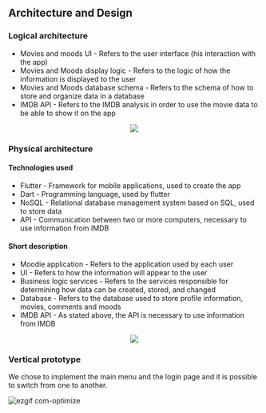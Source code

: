## Architecture and Design

### Logical architecture
- Movies and moods UI - Refers to the user interface (his interaction with the app)
- Movies and Moods display logic - Refers to the logic of how the information is displayed to the user
- Movies and Moods database schema - Refers to the schema of how to store and organize data in a database
- IMDB API - Refers to the IMDB analysis in order to use the movie data to be able to show it on the app

<p align="center" justify="center">
  <img src=https://user-images.githubusercontent.com/114681434/225259932-a32f49ff-1e71-4b5e-88dc-ba9be1a56e8a.png>
</p>


### Physical architecture

#### Technologies used

- Flutter - Framework for mobile applications, used to create the app
- Dart - Programming language, used by flutter
- NoSQL - Relational database management system based on SQL, used to store data
- API - Communication between two or more computers, necessary to use information from IMDB

#### Short description

- Moodie application - Refers to the application used by each user
- UI - Refers to how the information will appear to the user
- Business logic services - Refers to the services responsible for determining how data can be created, stored, and changed
- Database - Refers to the database used to store profile information, movies, comments and moods
- IMDB API - As stated above, the API is necessary to use information from IMDB

<p align="center" justify="center">
  <img src=https://user-images.githubusercontent.com/114681434/225257424-b1d46e3f-1b2c-47bc-88e2-91d38a0b8028.png>
</p>


### Vertical prototype

We chose to implement the main menu and the login page and it is possible to switch from one to another.

![ezgif com-optimize](https://user-images.githubusercontent.com/114681434/225151633-9c71de2a-d543-4cea-b002-00646b6dddf3.gif)
